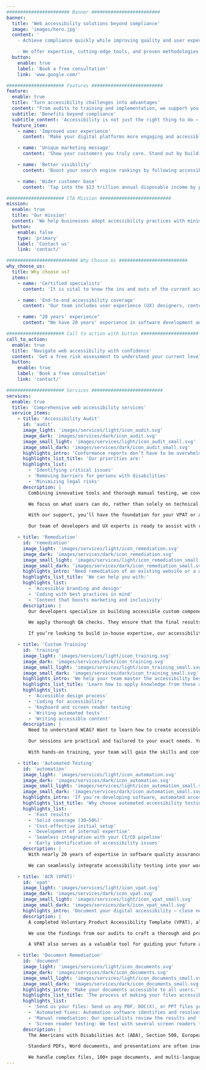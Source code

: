 ```yaml
---
####################### Banner #########################
banner:
  title: 'Web accessibility solutions beyond compliance'
  image: 'images/hero.jpg'
  content: '
    - Achieve compliance quickly while improving quality and user experience

    - We offer expertise, cutting-edge tools, and proven methodologies — no shortcuts.'
  button:
    enable: true
    label: 'Book a free consultation'
    link: 'www.google.com/'

##################### Features ##########################
feature:
  enable: true
  title: 'Turn accessibility challenges into advantages'
  content: "From audits to training and implementation, we support you on your way to an inclusive digital presence. With our framework, you don't just mitigate legal risks. We help you apply strategies to get the most out of ongoing compliance."
  subtitle: 'Benefits beyond compliance'
  subtitle_content: 'Accessibility is not just the right thing to do — it’s the smart thing to do.'
  feature_item:
    - name: 'Improved user experience'
      content: 'Make your digital platforms more engaging and accessible to all users.'

    - name: 'Unique marketing message'
      content: 'Show your customers you truly care. Stand out by building an inclusive brand.'

    - name: 'Better visibility'
      content: 'Boost your search engine rankings by following accessibility best practices.'

    - name: 'Wider customer base'
      content: 'Tap into the $13 trillion annual disposable income by persons with disabilities.'

##################### CTA Mission ##########################
mission:
  enable: true
  title: 'Our mission'
  content: 'We help businesses adopt accessibility practices with minimal effort and cost. Our multidisciplinary approach and innovation ensure the best value for users and organizations.'
  button:
    enable: false
    type: 'primary'
    label: 'Contact us'
    link: 'contact/'

########################## Why Choose Us #########################
why_choose_us:
  title: Why choose us?
  items:
    - name: 'Certified specialists'
      content: 'It is vital to know the ins and outs of the current accessibility laws and standards. Our IAAP-certified specialists created our unique methods. They are hands-on, overseeing and consulting on every aspect of the project.'

    - name: 'End-to-end accessibility coverage'
      content: 'Our team includes user experience (UX) designers, content writers, developers, automation engineers, and manual testers. They are all trained and experienced in web accessibility. This is why our audit method provides 100% coverage.'

    - name: "20 years' experience"
      content: "We have 20 years' experience in software development and quality assurance (QA). This enables us to go beyond compliance. Our QA-driven processes ensure accessibility aligns with usability and performance."

##################### Call to action with button #####################
call_to_action:
  enable: true
  title: 'Navigate web accessibility with confidence'
  content: 'Get a free risk assessment to understand your current level of compliance. Our experts are happy to consult on the best approach for your specific needs.'
  button:
    enable: true
    label: 'Book a free consultation'
    link: 'contact/'

##################### Services ##########################
services:
  enable: true
  title: 'Comprehensive web accessibility services'
  service_items:
    - title: 'Accessibility Audit'
      id: 'audit'
      image_light: 'images/services/light/icon_audit.svg'
      image_dark: 'images/services/dark/icon_audit.svg'
      image_small_light: 'images/services/light/icon_audit_small.svg'
      image_small_dark: 'images/services/dark/icon_audit_small.svg'
      highlights_intro: 'Conformance reports don’t have to be overwhelming — we simplify accessibility for you.'
      highlights_list_title: 'Our priorities are:'
      highlights_list:
        - 'Identifying critical issues'
        - 'Removing barriers for persons with disabilities'
        - 'Minimizing legal risks'
      description: |
        Combining innovative tools and thorough manual testing, we cover all accessibility issues for websites, applications, and documents.

        We focus on what users can do, rather than solely on technical requirements. This is crucial for setting priorities and guiding accessibility remediation.

        With our support, you’ll have the foundation for your VPAT or accessibility statement in no time.

        Our team of developers and UX experts is ready to assist with remediation. With our help, you will achieve full WCAG 2.2 conformance with ease.

    - title: 'Remediation'
      id: 'remediation'
      image_light: 'images/services/light/icon_remediation.svg'
      image_dark: 'images/services/dark/icon_remediation.svg'
      image_small_light: 'images/services/light/icon_remediation_small.svg'
      image_small_dark: 'images/services/dark/icon_remediation_small.svg'
      highlights_intro: 'Need remediation of an existing website or a web application? Maybe you want a rebranded new one? Our diverse team will get you there fast.'
      highlights_list_title: 'We can help you with:'
      highlights_list:
        - 'Accessible branding and design'
        - 'Coding with best practices in mind'
        - 'Content that boosts marketing and inclusivity'
      description: |
        Our developers specialize in building accessible custom components and design systems. They know best practices and guidelines inside out. The fast track to compliance is to let them fix technical issues. At the same time, certified UX specialists will guide content and design changes.

        We apply thorough QA checks. They ensure that the final results are tested both for accessibility and functionality.

        If you’re looking to build in-house expertise, our accessibility champions can collaborate with your team. We also provide custom training programs.

    - title: 'Custom Training'
      id: 'training'
      image_light: 'images/services/light/icon_training.svg'
      image_dark: 'images/services/dark/icon_training.svg'
      image_small_light: 'images/services/light/icon_training_small.svg'
      image_small_dark: 'images/services/dark/icon_training_small.svg'
      highlights_intro: 'We help your team master the accessibility best practices they need to become self-sufficient.'
      highlights_list_title: 'Learn how to apply knowledge from these areas:'
      highlights_list:
        - 'Accessible design process'
        - 'Coding for accessibility'
        - 'Keyboard and screen reader testing'
        - 'Writing automated tests'
        - 'Writing accessible content'
      description: |
        Need to understand WCAG? Want to learn how to create accessible documents? We’ve got you covered.

        Our sessions are practical and tailored to your exact needs. Your team will work directly on the examples and issues they encounter in their daily tasks. They’ll also leave with an actionable plan to integrate accessibility into existing workflows.

        With hands-on training, your team will gain the skills and confidence to build inclusive digital experiences in no time.

    - title: 'Automated Testing'
      id: 'automation'
      image_light: 'images/services/light/icon_automation.svg'
      image_dark: 'images/services/dark/icon_automation.svg'
      image_small_light: 'images/services/light/icon_automation_small.svg'
      image_small_dark: 'images/services/dark/icon_automation_small.svg'
      highlights_intro: 'If you’re developing software, automated accessibility testing is an excellent starting point for achieving compliance.'
      highlights_list_title: 'Why choose automated accessibility testing?'
      highlights_list:
        - 'Fast results'
        - 'Solid coverage (30–50%)'
        - 'Cost-effective initial setup'
        - 'Development of internal expertise'
        - 'Seamless integration with your CI/CD pipeline'
        - 'Early identification of accessibility issues'
      description: |
        With nearly 20 years of expertise in software quality assurance, we can help you set up the best tools and start using them effectively.

        We can seamlessly integrate accessibility testing into your workflow, no matter your current development process or quality assurance setup.

    - title: 'ACR (VPAT)'
      id: 'vpat'
      image_light: 'images/services/light/icon_vpat.svg'
      image_dark: 'images/services/dark/icon_vpat.svg'
      image_small_light: 'images/services/light/icon_vpat_small.svg'
      image_small_dark: 'images/services/dark/icon_vpat_small.svg'
      highlights_intro: 'Document your digital accessibility — close new deals and keep current customers.'
      description: |
        A completed Voluntary Product Accessibility Template (VPAT), also known as an Accessibility Conformance Report (ACR), is mandatory when selling to most public entities in the United States. It is also becoming a standard requirement in global private-sector business-to-business (B2B) procurement processes.

        We use the findings from our audits to craft a thorough and professional ACR. This document helps you demonstrate your commitment to accessibility to clients, stakeholders, and regulatory bodies.

        A VPAT also serves as a valuable tool for guiding your future accessibility efforts by clearly identifying areas for improvement.

    - title: 'Document Remediation'
      id: 'document'
      image_light: 'images/services/light/icon_documents.svg'
      image_dark: 'images/services/dark/icon_documents.svg'
      image_small_light: 'images/services/light/icon_documents_small.svg'
      image_small_dark: 'images/services/dark/icon_documents_small.svg'
      highlights_intro: 'Make your documents accessible to all users.'
      highlights_list_title: 'The process of making your files accessible:'
      highlights_list:
        - 'Send us your files: Send us any PDF, DOC(X), or PPT files you want us to remediate.'
        - 'Automated fixes: Automation software identifies and resolves common issues.'
        - 'Manual remediation: Our specialists review the results and fix more complex issues.'
        - 'Screen reader testing: We test with several screen readers to ensure usability.'
      description: |
        The Americans with Disabilities Act (ADA), Section 508, European Accessibility Act (EAA), and other laws require all documents on websites to be accessible to users with diverse abilities.

        Standard PDFs, Word documents, and presentations are often inaccessible to users relying on assistive technologies like screen readers.

        We handle complex files, 100+ page documents, and multi-language content with ease.
---
```

